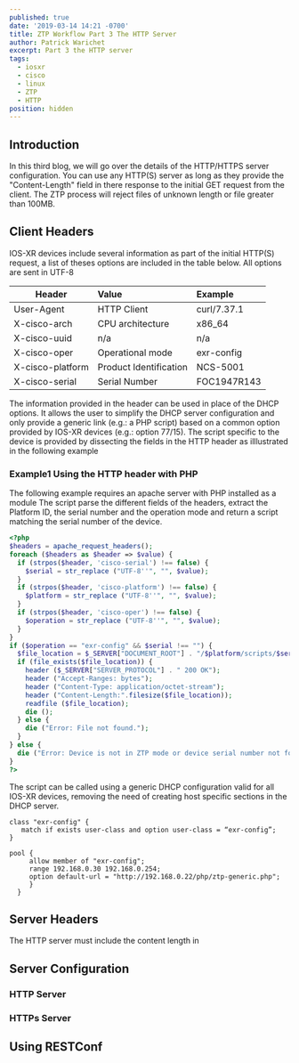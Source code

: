 ```yaml
---
published: true
date: '2019-03-14 14:21 -0700'
title: ZTP Workflow Part 3 The HTTP Server
author: Patrick Warichet
excerpt: Part 3 the HTTP server
tags:
  - iosxr
  - cisco
  - linux
  - ZTP
  - HTTP
position: hidden
---
```

## Introduction

In this third blog, we will go over the details of the HTTP/HTTPS server configuration. You can use any HTTP(S) server as long as they provide the "Content-Length" field in there response to the initial GET request from the client. The ZTP process will reject files of unknown length or file greater than 100MB. 

## Client Headers
IOS-XR devices include several information as part of the initial HTTP(S) request, a list of theses options are included in the table below. All options are sent in UTF-8

| Header          | Value                  | Example     |
|-----------------|:-----------------------|:------------|
| User-Agent      | HTTP Client            | curl/7.37.1 |
| X-cisco-arch    | CPU architecture       | x86_64      |
| X-cisco-uuid    | n/a                    | n/a         |
| X-cisco-oper    | Operational mode       | exr-config  |
| X-cisco-platform| Product Identification | NCS-5001    |
| X-cisco-serial  | Serial Number          | FOC1947R143 |

The information provided in the header can be used in place of the DHCP options. It allows the user to simplify the DHCP server configuration and only provide a generic link (e.g.: a PHP script) based on a common option provided by IOS-XR devices (e.g.: option 77/15). The script specific to the device is provided by dissecting the fields in the HTTP header as illlustrated in the following example

### Example1 Using the HTTP header with PHP

The following example requires an apache server with PHP installed as a module
The script parse the different fields of the headers, extract the Platform ID, the serial number and the operation mode and return a script  matching the serial number of the device.

```php
<?php
$headers = apache_request_headers();
foreach ($headers as $header => $value) {
  if (strpos($header, 'cisco-serial') !== false) {
    $serial = str_replace ("UTF-8''", "", $value);
  }
  if (strpos($header, 'cisco-platform') !== false) {
    $platform = str_replace ("UTF-8''", "", $value);
  }
  if (strpos($header, 'cisco-oper') !== false) {
    $operation = str_replace ("UTF-8''", "", $value);
  }
}
if ($operation == "exr-config" && $serial !== "") {
  $file_location = $_SERVER["DOCUMENT_ROOT"] . "/$platform/scripts/$serial.sh";
  if (file_exists($file_location)) {
    header ($_SERVER["SERVER_PROTOCOL"] . " 200 OK");
    header ("Accept-Ranges: bytes");
    header ("Content-Type: application/octet-stream");
    header ("Content-Length:".filesize($file_location));
    readfile ($file_location);
    die ();
  } else {
    die ("Error: File not found.");
  }
} else {
  die ("Error: Device is not in ZTP mode or device serial number not found");
}
?>
```
The script can be called using a generic DHCP configuration valid for all IOS-XR devices, removing the need of creating host specific sections in the DHCP server.

```
class "exr-config" {
   match if exists user-class and option user-class = “exr-config”;
}

pool {
     allow member of "exr-config";   
     range 192.168.0.30 192.168.0.254;
     option default-url = "http://192.168.0.22/php/ztp-generic.php";
     }
  }
```

## Server Headers

The HTTP server must include the content length in 

## Server Configuration

### HTTP Server

### HTTPs Server

## Using RESTConf
